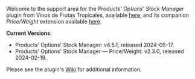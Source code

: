 Welcome to the support area for the _Products' Options' Stock Manager_ plugin from Vinos de Frutas Tropicales, available [here](https://vinosdefrutastropicales.com/index.php?main_page=product_info&cPath=2_7&products_id=46), and its companion _Price/Weight_ extension available [here](https://vinosdefrutastropicales.com/index.php?main_page=product_info&cPath=2_7&products_id=60).

**Current Versions**:
- Products' Options' Stock Manager: v4.5.1, released 2024-05-17.
- Products' Options' Stock Manager — Price/Weight: v2.3.0, released 2024-02-19.

Please see the plugin's [Wiki](https://github.com/lat9/options_stock_support/wiki) for additional information.
